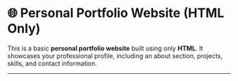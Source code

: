 # 🌐 Personal Portfolio Website (HTML Only)

This is a basic **personal portfolio website** built using only **HTML**. It showcases your professional profile, including an about section, projects, skills, and contact information.

---


